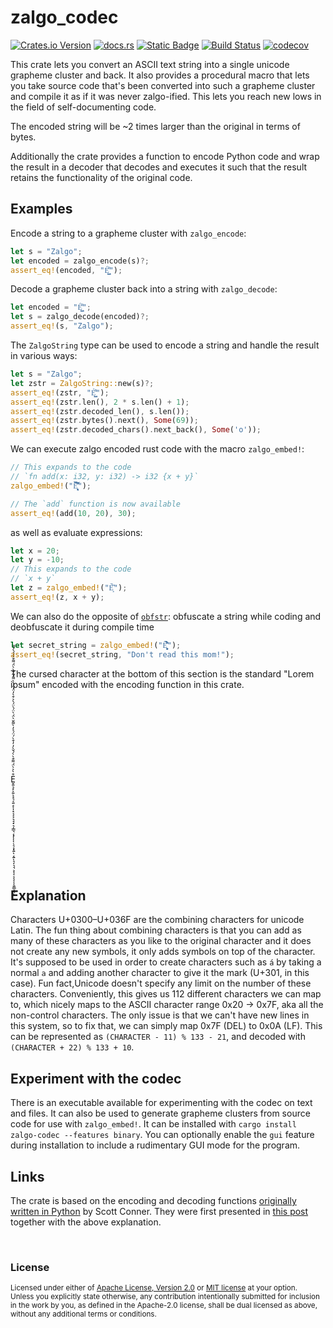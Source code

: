 # zalgo_codec

[![Crates.io Version](https://img.shields.io/crates/v/zalgo_codec?logo=rust)](https://crates.io/crates/zalgo-codec)
[![docs.rs](https://img.shields.io/docsrs/zalgo-codec?logo=docs.rs&label=docs.rs)](https://docs.rs/zalgo-codec/latest/zalgo_codec/)
[![Static Badge](https://img.shields.io/badge/github-JSorngard%2Fzalgo__codec-8da0cb?logo=github)](https://github.com/JSorngard/zalgo_codec)
[![Build Status](https://github.com/JSorngard/zalgo_codec/actions/workflows/rust.yml/badge.svg)](https://github.com/JSorngard/zalgo_codec/actions/workflows/rust.yml)
[![codecov](https://codecov.io/gh/JSorngard/zalgo_codec/graph/badge.svg?token=X7TTODVC8I)](https://codecov.io/gh/JSorngard/zalgo_codec)

This crate lets you convert an ASCII text string into a single unicode grapheme
cluster and back.
It also provides a procedural macro that lets you take source code that's been
converted into such a grapheme cluster and compile it as if it was never zalgo-ified.
This lets you reach new lows in the field of self-documenting code.

The encoded string will be ~2 times larger than the original in terms of bytes.

Additionally the crate provides a function to encode Python code and wrap the
result in a decoder that decodes and executes it such that the result retains the
functionality of the original code.

## Examples

Encode a string to a grapheme cluster with `zalgo_encode`:

```rust
let s = "Zalgo";
let encoded = zalgo_encode(s)?;
assert_eq!(encoded, "É̺͇͌͏");
```

Decode a grapheme cluster back into a string with `zalgo_decode`:

```rust
let encoded = "É̺͇͌͏";
let s = zalgo_decode(encoded)?;
assert_eq!(s, "Zalgo");
```

The `ZalgoString` type can be used to encode a string and handle the result in
various ways:

```rust
let s = "Zalgo";
let zstr = ZalgoString::new(s)?;
assert_eq!(zstr, "É̺͇͌͏");
assert_eq!(zstr.len(), 2 * s.len() + 1);
assert_eq!(zstr.decoded_len(), s.len());
assert_eq!(zstr.bytes().next(), Some(69));
assert_eq!(zstr.decoded_chars().next_back(), Some('o'));
```

We can execute zalgo encoded rust code with the macro `zalgo_embed!`:

```rust
// This expands to the code
// `fn add(x: i32, y: i32) -> i32 {x + y}`
zalgo_embed!("E͎͉͙͉̞͉͙͆̀́̈́̈́̈̀̓̒̌̀̀̓̒̉̀̍̀̓̒̀͛̀̋̀͘̚̚͘͝");

// The `add` function is now available
assert_eq!(add(10, 20), 30);
```

as well as evaluate expressions:

```rust
let x = 20;
let y = -10;
// This expands to the code 
// `x + y`
let z = zalgo_embed!("È͙̋̀͘");
assert_eq!(z, x + y);
```

We can also do the opposite of [`obfstr`](https://crates.io/crates/obfstr): obfuscate
a string while coding and deobfuscate it during compile time

```rust
let secret_string = zalgo_embed!("Ê̤͏͎͔͔͈͉͓͍̇̀͒́̈́̀̀ͅ͏͍́̂");
assert_eq!(secret_string, "Don't read this mom!");
```

The cursed character at the bottom of this section is the standard "Lorem ipsum"
encoded with the encoding function in this crate.

<br>
<br>
<br>
<br>
<br>
<br>
<br>
E̬͏͍͉͓͕͍͒̀͐̀̈́ͅ͏͌͏͓͉͔͍͔͒̀̀́̌̀̓ͅ͏͎͓͔͔͕͉͉͓͉͎͇͉͔͓̓͒̀́̈́͐̓̀͌̌̀̈́̀̈́ͅͅͅͅ͏͉͕͓͍̀ͅ͏͔͍̈́̀͐ͅ͏͉͎͉͉͕͎͔͕͔͒̀̓̈́̈́̀̀͌́͂͏͔͒̀̀̈́ͅͅ͏͌͏͍͇͎͉͒̀́́̀́͌ͅ<br>
<br>
<br>
<br>
<br>
<br>
<br>
<br>
<br>

## Explanation

Characters U+0300–U+036F are the combining characters for unicode Latin.
The fun thing about combining characters is that you can add as many of these
characters as you like to the original character and it does not create any new symbols,
it only adds symbols on top of the character. It's supposed to be used in order
to create characters such as `á` by taking a normal `a` and adding another
character to give it the mark (U+301, in this case).
Fun fact,Unicode doesn't specify any limit on the number of these characters.
Conveniently, this gives us 112 different characters we can map to,
which nicely maps to the ASCII character range 0x20 -> 0x7F,
aka all the non-control characters. The only issue is that we can't have new lines
in this system, so to fix that, we can simply map 0x7F (DEL) to 0x0A (LF).
This can be represented as `(CHARACTER - 11) % 133 - 21`, and decoded with
`(CHARACTER + 22) % 133 + 10`.

## Experiment with the codec

There is an executable available for experimenting with the codec on text and files.
It can also be used to generate grapheme clusters from source code for use with `zalgo_embed!`.
It can be installed with `cargo install zalgo-codec --features binary`.
You can optionally enable the `gui` feature during installation to include a
rudimentary GUI mode for the program.

## Links

The crate is based on the encoding and decoding functions
[originally written in Python](https://github.com/DaCoolOne/DumbIdeas/tree/main/reddit_ph_compressor)
by Scott Conner. They were first presented in [this post](https://www.reddit.com/r/ProgrammerHumor/comments/yqof9f/the_most_upvoted_comment_picks_the_next_line_of/ivrd9ur/?context=3)
together with the above explanation.

<br>

### License

<sup>
Licensed under either of <a href="LICENSE-APACHE">Apache License, Version
2.0</a> or <a href="LICENSE-MIT">MIT license</a> at your option.
</sup>

<br>

<sub>
Unless you explicitly state otherwise, any contribution intentionally submitted
for inclusion in the work by you, as defined in the Apache-2.0 license, shall be
dual licensed as above, without any additional terms or conditions.
</sub>
